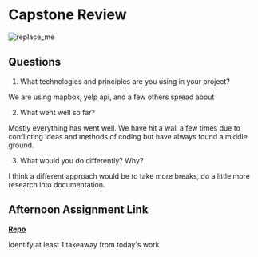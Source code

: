 # Capstone Review

![replace_me](https://codeworks.blob.core.windows.net/public/assets/img/illustrations/placeholder.svg)

## Questions

1. What technologies and principles are you using in your project?

We are using mapbox, yelp api, and a few others spread about

2. What went well so far?

Mostly everything has went well. We have hit a wall a few times due to conflicting ideas and methods of coding but have always found a middle ground.

3. What would you do differently? Why?

I think a different approach would be to take more breaks, do a little more research into documentation.

## Afternoon Assignment Link

**[Repo](capstone)**

Identify at least 1 takeaway from today's work
